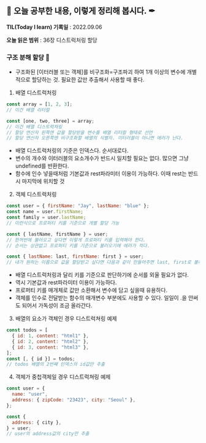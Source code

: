 ## 📕 오늘 공부한 내용, 이렇게 정리해 봅시다. ✒

**TIL(Today I learn) 기록일** : 2022.09.06

**오늘 읽은 범위** : 36장 디스트럭처링 할당

### 구조 분해 할당 📑

- 구조화된 [이터러블 또는 객체]를 비구조화=구조파괴 하여 1개 이상의 변수에 개별적으로 할당하는 것. 필요한 값만 추출해서 사용할 때 좋다.

1. 배열 디스트럭처링

```js
const array = [1, 2, 3];
// 이건 배열 리터럴

const [one, two, three] = array;
// 이건 배열 디스트럭쳐링
// 할당 연산자 왼쪽엔 값을 할당받을 변수를 배열 리터럴 형태로 선언
// 할당 연산자 오른쪽엔 비구조화할 배열의 식별자. 이터러블이 아니면 에러가 난다.
```

- 배열 디스트럭처링의 기준은 인덱스다. 순서대로다.
- 변수의 개수와 이터러블의 요소개수가 반드시 일치할 필요는 없다. 많으면 그냥 undefined를 반환한다.
- 함수에 인수 넣을때처럼 기본값과 rest파라미터 이용이 가능하다. 이때 rest는 반드시 마지막에 위치할 것

2. 객체 디스트럭처링

```js
const user = { firstName: "Jay", lastName: "blue" };
const name = user.firstName;
const family = user.lastName;
// 이런식으로 프로퍼티 키를 기준으로 개별 할당 가능

const { lastName, firstName } = user;
// 한꺼번에 불러오고 싶다면 이렇게 프로퍼티 키를 입력해야 한다.
// 순서는 상관없고 프로퍼티 키를 기준으로 불러오기에 에러가 적다.

const { lastName: last, firstName: first } = user;
// 내가 원하는 이름으로 값을 할당받고 싶다면 다음과 같이 만들어주면 last, first로 불러올 수 있다.
```

- 배열 디스트럭처링과 달리 키를 기준으로 판단하기에 순서를 외울 필요가 없다.
- 역시 기본값과 rest파라미터 이용이 가능하다.
- 프로퍼티 키를 매개체로 값만 소환해서 변수에 담고 싶을때 유용하다.
- 객체를 인수로 전달받는 함수의 매개변수 부분에도 사용할 수 있다. 일일이 .을 안써도 되어서 가독성이 조금 올라간다.

3. 배열의 요소가 객체인 경우 디스트럭쳐링 예제

```js
const todos = [
  { id: 1, content: "html1" },
  { id: 2, content: "html2" },
  { id: 3, content: "html3" },
];
const [, { id }] = todos;
// todos 배열의 2번째 인덱스의 id값만 추출
```

4. 객체가 중첩객체일 경우 디스트럭쳐링 예제

```js
const user = {
  name: "user",
  address: { zipCode: "23423", city: "Seoul" },
};

const {
  address: { city },
} = user;
// user의 address값의 city만 추출
```
